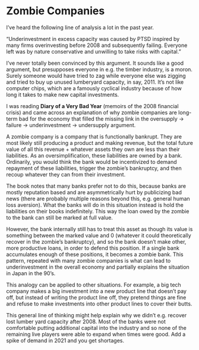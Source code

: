 # Zombie Companies

I’ve heard the following line of analysis a lot in the past year. 

“Underinvestment in excess capacity was caused by PTSD inspired by many firms overinvesting before 2008 and subsequently failing. Everyone left was by nature conservative and unwilling to take risks with capital.”

I’ve never totally been convinced by this argument. It sounds like a good argument, but presupposes everyone in e.g. the timber industry, is a moron. Surely someone would have tried to zag while everyone else was zigging and tried to buy up unused lumberyard capacity, in say, 2011. It’s not like computer chips, which are a famously cyclical industry because of how long it takes to make new capital investments.

I was reading **Diary of a Very Bad Year** (memoirs of the 2008 financial crisis) and came across an explanation of why zombie companies are long-term bad for the economy that filled the missing link in the oversupply → failure → underinvestment → undersupply argument.

A zombie company is a company that is functionally bankrupt. They are most likely still producing a product and making revenue, but the total future value of all this revenue + whatever assets they own are less than their liabilities. As an oversimplification, these liabilities are owned by a bank. Ordinarily, you would think the bank would be incentivized to demand repayment of these liabilities, trigger the zombie’s bankruptcy, and then recoup whatever they can from their investment. 

The book notes that many banks prefer not to do this, because banks are mostly reputation based and are asymmetrically hurt by publicizing bad news (there are probably multiple reasons beyond this, e.g. general human loss aversion). What the banks will do in this situation instead is hold the liabilities on their books indefinitely. This way the loan owed by the zombie to the bank can still be marked at full value.

However, the bank internally still has to treat this asset as though its value is something between the marked value and 0 (whatever it could theoretically recover in the zombie’s bankruptcy), and so the bank doesn’t make other, more productive loans, in order to defend this position. If a single bank accumulates enough of these positions, it becomes a zombie bank. This pattern, repeated with many zombie companies is what can lead to underinvestment in the overall economy and partially explains the situation in Japan in the 90’s.

This analogy can be applied to other situations. For example, a big tech company makes a big investment into a new product line that doesn’t pay off, but instead of writing the product line off, they pretend things are fine and refuse to make investments into other product lines to cover their butts. 

This general line of thinking might help explain why we didn’t e.g. recover lost lumber yard capacity after 2008. Most of the banks were not comfortable putting additional capital into the industry and so none of the remaining live players were able to expand when times were good. Add a spike of demand in 2021 and you get shortages.